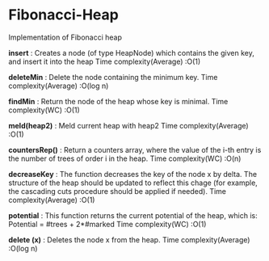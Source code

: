 # Fibonacci-Heap
Implementation of Fibonacci heap


**insert** :
Creates a node (of type HeapNode) which contains the given key, and insert it into the heap 
Time complexity(Average) :O(1)


**deleteMin** :
Delete the node containing the minimum key.
Time complexity(Average) :O(log n)


**findMin** :
 Return the node of the heap whose key is minimal.
Time complexity(WC) :O(1)

**meld(heap2)** :
Meld current heap with heap2
Time complexity(Average) :O(1)


**countersRep()** :
Return a counters array, where the value of the i-th entry is the number of
trees of order i in the heap.
Time complexity(WC) :O(n)

**decreaseKey** :
The function decreases the key of the node x by delta. The structure of the
heap should be updated to reflect this chage (for example, the cascading cuts
procedure should be applied if needed).
Time complexity(Average) :O(1)

**potential** :
This function returns the current potential of the heap, which is: Potential = #trees + 2*#marked
Time complexity(WC) :O(1)

**delete (x)** : 
 Deletes the node x from the heap.
Time complexity(Average) :O(log n)




